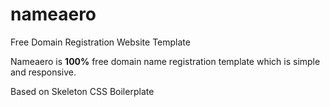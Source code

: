 # nameaero
Free Domain Registration Website Template

Nameaero is **100%** free domain name registration template which is simple and responsive.


Based on Skeleton CSS Boilerplate

